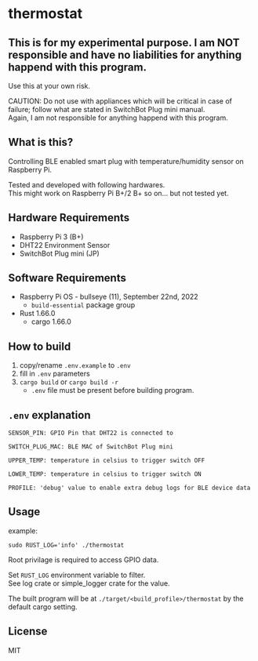 # thermostat

## This is for my experimental purpose. I am NOT responsible and have no liabilities for anything happend with this program.

Use this at your own risk.

CAUTION: Do not use with appliances which will be critical in case of failure; follow what are stated in SwitchBot Plug mini manual.  
Again, I am not responsible for anything happend with this program.

## What is this?

Controlling BLE enabled smart plug with temperature/humidity sensor on Raspberry Pi.

Tested and developed with following hardwares.  
This might work on Raspberry Pi B+/2 B+ so on... but not tested yet.

## Hardware Requirements

* Raspberry Pi 3 (B+)
* DHT22 Environment Sensor
* SwitchBot Plug mini (JP)

## Software Requirements

* Raspberry Pi OS - bullseye (11), September 22nd, 2022
    * `build-essential` package group
* Rust 1.66.0
    * cargo 1.66.0

## How to build

1. copy/rename `.env.example` to `.env`
2. fill in `.env` parameters
3. `cargo build` or `cargo build -r`
    * `.env` file must be present before building program.

## `.env` explanation

```
SENSOR_PIN: GPIO Pin that DHT22 is connected to

SWITCH_PLUG_MAC: BLE MAC of SwitchBot Plug mini

UPPER_TEMP: temperature in celsius to trigger switch OFF

LOWER_TEMP: temperature in celsius to trigger switch ON

PROFILE: 'debug' value to enable extra debug logs for BLE device data
```

## Usage

example:

`sudo RUST_LOG='info' ./thermostat`

Root privilage is required to access GPIO data.

Set `RUST_LOG` environment variable to filter.  
See log crate or simple_logger crate for the value.

The built program will be at `./target/<build_profile>/thermostat` by the default cargo setting.

## License

MIT
